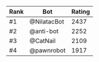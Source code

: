 Rank|Bot|Rating
---|---|---
#1|@NilatacBot|2437
#2|@anti-bot|2252
#3|@CatNail|2109
#4|@pawnrobot|1917
